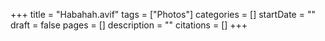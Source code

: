 +++
title = "Habahah.avif"
tags = ["Photos"]
categories = []
startDate = ""
draft = false
pages = []
description = ""
citations = []
+++

